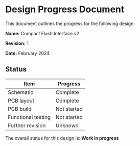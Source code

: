 # Design Progress Document
This document outlines the progress for the following design:

**Name:** Compact Flash Interface v2

**Revision:** 1

**Date:** February 2024

## Status
| Item | Progress |
|--|--|
| Schematic | Complete |
| PCB layout | Complete |
| PCB build | Not started |
| Functional testing | Not started |
| Further revision | Unknown |

The overall status for this design is: **Work in progress**
